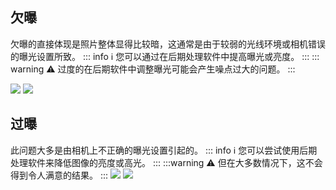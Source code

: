 ## 欠曝
欠曝的直接体现是照片整体显得比较暗，这通常是由于较弱的光线环境或相机错误的曝光设置所致。
::: info :information_source:
您可以通过在后期处理软件中提高曝光或亮度。
:::
::: warning :warning:
过度的在后期软件中调整曝光可能会产生噪点过大的问题。
:::

![](https://source.794td.cn/TOGA/guideline/image020.jpg)
![](https://source.794td.cn/TOGA/guideline/image021.jpg)

## 过曝

此问题大多是由相机上不正确的曝光设置引起的。
::: info :information_source:
您可以尝试使用后期处理软件来降低图像的亮度或高光。
:::
:::warning :warning:
但在大多数情况下，这不会得到令人满意的结果。
:::
![](https://source.794td.cn/TOGA/guideline/image022.jpg)
![](https://source.794td.cn/TOGA/guideline/image023.jpg)